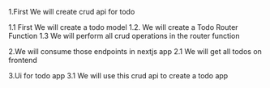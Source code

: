 


1.First We will create crud api for todo 

1.1 First We will create a todo model
1.2. We will create a Todo Router Function 
1.3  We will perform all crud operations in the router function


2.We will consume those endpoints in nextjs app
2.1 We will get all todos on frontend 


3.Ui for todo app 
3.1 We will use this crud api to create a todo app 